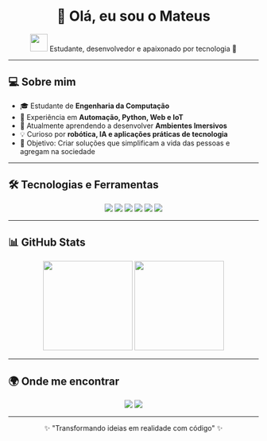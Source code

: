 <h1 align="center">👋 Olá, eu sou o Mateus</h1>

<p align="center">
  <img src="https://media.giphy.com/media/hvRJCLFzcasrR4ia7z/giphy.gif" width="35">
  Estudante, desenvolvedor e apaixonado por tecnologia 🚀
</p>

---

## 💻 Sobre mim
- 🎓 Estudante de **Engenharia da Computação**
- 🔧 Experiência em **Automação, Python, Web e IoT**
- 🌱 Atualmente aprendendo a desenvolver **Ambientes Imersivos**
- 💡 Curioso por **robótica, IA e aplicações práticas de tecnologia**
- 🎯 Objetivo: Criar soluções que simplificam a vida das pessoas e agregam na sociedade

---

## 🛠️ Tecnologias e Ferramentas
<p align="center">
  <img src="https://img.shields.io/badge/Python-3776AB?style=for-the-badge&logo=python&logoColor=white"/>
  <img src="https://img.shields.io/badge/HTML5-E34F26?style=for-the-badge&logo=html5&logoColor=white"/>
  <img src="https://img.shields.io/badge/CSS3-1572B6?style=for-the-badge&logo=css3&logoColor=white"/>
  <img src="https://img.shields.io/badge/JavaScript-F7DF1E?style=for-the-badge&logo=javascript&logoColor=black"/>
  <img src="https://img.shields.io/badge/Power%20BI-F2C811?style=for-the-badge&logo=powerbi&logoColor=black"/>
  <img src="https://img.shields.io/badge/Arduino-00979D?style=for-the-badge&logo=arduino&logoColor=white"/>
</p>

---

## 📊 GitHub Stats
<p align="center">
  <img height="180em" src="https://github-readme-stats.vercel.app/api?username=mateuslima&show_icons=true&theme=tokyonight&count_private=true"/>
  <img height="180em" src="https://github-readme-stats.vercel.app/api/top-langs/?username=mateuslima&layout=compact&theme=tokyonight"/>
</p>

---

## 🌍 Onde me encontrar
<p align="center">
  <a href="https://www.linkedin.com/in/mateus-jatob%C3%A1-6b0783267/"><img src="https://img.shields.io/badge/-LinkedIn-blue?style=for-the-badge&logo=Linkedin&logoColor=white"/></a>
  <a href="mateusjatobalima@gmail.com"><img src="https://img.shields.io/badge/-Email-red?style=for-the-badge&logo=gmail&logoColor=white"/></a>
</p>

---

<p align="center">✨ "Transformando ideias em realidade com código" ✨</p>


<!--
**MateusJatoba/MateusJatoba** is a ✨ _special_ ✨ repository because its `README.md` (this file) appears on your GitHub profile.

Here are some ideas to get you started:

- 🔭 I’m currently working on ...
- 🌱 I’m currently learning ...
- 👯 I’m looking to collaborate on ...
- 🤔 I’m looking for help with ...
- 💬 Ask me about ...
- 📫 How to reach me: ...
- 😄 Pronouns: ...
- ⚡ Fun fact: ...
-->
